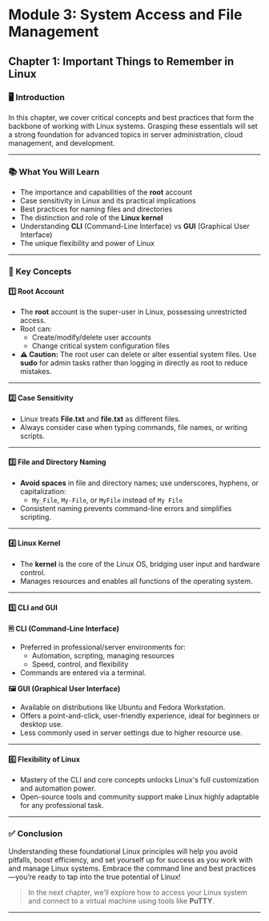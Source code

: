 # Module 3: System Access and File Management

## Chapter 1: Important Things to Remember in Linux

### 🖥️ Introduction
In this chapter, we cover critical concepts and best practices that form the backbone of working with Linux systems. Grasping these essentials will set a strong foundation for advanced topics in server administration, cloud management, and development.

---

### 📚 What You Will Learn
- The importance and capabilities of the **root** account
- Case sensitivity in Linux and its practical implications
- Best practices for naming files and directories
- The distinction and role of the **Linux kernel**
- Understanding **CLI** (Command-Line Interface) vs **GUI** (Graphical User Interface)
- The unique flexibility and power of Linux

---

### 🔑 Key Concepts

#### 1️⃣ Root Account
- The **root** account is the super-user in Linux, possessing unrestricted access.
- Root can:
  - Create/modify/delete user accounts
  - Change critical system configuration files
- **⚠️ Caution:** The root user can delete or alter essential system files. Use **sudo** for admin tasks rather than logging in directly as root to reduce mistakes.

---

#### 2️⃣ Case Sensitivity
- Linux treats **File.txt** and **file.txt** as different files.
- Always consider case when typing commands, file names, or writing scripts.

---

#### 3️⃣ File and Directory Naming
- **Avoid spaces** in file and directory names; use underscores, hyphens, or capitalization:
  - `My_File`, `My-File`, or `MyFile` instead of `My File`
- Consistent naming prevents command-line errors and simplifies scripting.

---

#### 4️⃣ Linux Kernel
- The **kernel** is the core of the Linux OS, bridging user input and hardware control.
- Manages resources and enables all functions of the operating system.

---

#### 5️⃣ CLI and GUI

**🖹 CLI (Command-Line Interface)**
- Preferred in professional/server environments for:
  - Automation, scripting, managing resources
  - Speed, control, and flexibility
- Commands are entered via a terminal.

**🖼️ GUI (Graphical User Interface)**
- Available on distributions like Ubuntu and Fedora Workstation.
- Offers a point-and-click, user-friendly experience, ideal for beginners or desktop use.
- Less commonly used in server settings due to higher resource use.

---

#### 6️⃣ Flexibility of Linux
- Mastery of the CLI and core concepts unlocks Linux's full customization and automation power.
- Open-source tools and community support make Linux highly adaptable for any professional task.

---

### ✅ Conclusion
Understanding these foundational Linux principles will help you avoid pitfalls, boost efficiency, and set yourself up for success as you work with and manage Linux systems. Embrace the command line and best practices—you’re ready to tap into the true potential of Linux!

> In the next chapter, we’ll explore how to access your Linux system and connect to a virtual machine using tools like **PuTTY**.

---
